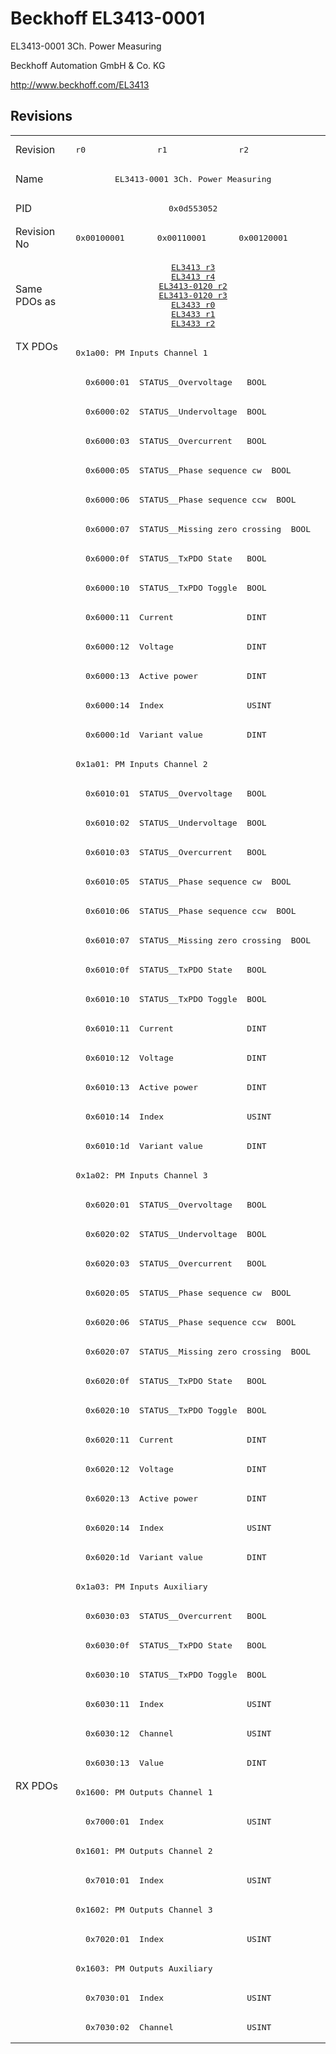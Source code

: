 # Beckhoff EL3413-0001

EL3413-0001 3Ch. Power Measuring

Beckhoff Automation GmbH & Co. KG

http://www.beckhoff.com/EL3413

## Revisions
<table>
<tr >
<td>Revision</td>
<td><pre>r0</pre></td>
<td><pre>r1</pre></td>
<td><pre>r2</pre></td>
</tr>
<tr >
<td>Name</td>
<td colspan=3 align="center"><pre>EL3413-0001 3Ch. Power Measuring</pre></td>
</tr>
<tr >
<td>PID</td>
<td colspan=3 align="center"><pre>0x0d553052</pre></td>
</tr>
<tr >
<td>Revision No</td>
<td><pre>0x00100001</pre></td>
<td><pre>0x00110001</pre></td>
<td><pre>0x00120001</pre></td>
</tr>
<tr >
<td>Same PDOs as</td>
<td colspan=3 align="center"><pre><a href="EL3413">EL3413 r3</a><br/><a href="EL3413">EL3413 r4</a><br/><a href="EL3413-0120">EL3413-0120 r2</a><br/><a href="EL3413-0120">EL3413-0120 r3</a><br/><a href="EL3433">EL3433 r0</a><br/><a href="EL3433">EL3433 r1</a><br/><a href="EL3433">EL3433 r2</a></pre></td>
</tr>
<tr class="txpdo pdosection">
<td rowspan=49 valign=top>TX PDOs</td>
<td colspan=3 align="left"><pre>0x1a00: PM Inputs Channel 1</pre></td>
<td></td>
</tr>
<tr class="txpdo">
<td colspan=3 align="left"><pre>  0x6000:01  STATUS__Overvoltage   BOOL</pre></td>
</tr>
<tr class="txpdo">
<td colspan=3 align="left"><pre>  0x6000:02  STATUS__Undervoltage  BOOL</pre></td>
</tr>
<tr class="txpdo">
<td colspan=3 align="left"><pre>  0x6000:03  STATUS__Overcurrent   BOOL</pre></td>
</tr>
<tr class="txpdo">
<td colspan=3 align="left"><pre>  0x6000:05  STATUS__Phase sequence cw  BOOL</pre></td>
</tr>
<tr class="txpdo">
<td colspan=3 align="left"><pre>  0x6000:06  STATUS__Phase sequence ccw  BOOL</pre></td>
</tr>
<tr class="txpdo">
<td colspan=3 align="left"><pre>  0x6000:07  STATUS__Missing zero crossing  BOOL</pre></td>
</tr>
<tr class="txpdo">
<td colspan=3 align="left"><pre>  0x6000:0f  STATUS__TxPDO State   BOOL</pre></td>
</tr>
<tr class="txpdo">
<td colspan=3 align="left"><pre>  0x6000:10  STATUS__TxPDO Toggle  BOOL</pre></td>
</tr>
<tr class="txpdo">
<td colspan=3 align="left"><pre>  0x6000:11  Current               DINT</pre></td>
</tr>
<tr class="txpdo">
<td colspan=3 align="left"><pre>  0x6000:12  Voltage               DINT</pre></td>
</tr>
<tr class="txpdo">
<td colspan=3 align="left"><pre>  0x6000:13  Active power          DINT</pre></td>
</tr>
<tr class="txpdo">
<td colspan=3 align="left"><pre>  0x6000:14  Index                 USINT</pre></td>
</tr>
<tr class="txpdo">
<td colspan=3 align="left"><pre>  0x6000:1d  Variant value         DINT</pre></td>
</tr>
<tr class="txpdo pdosection">
<td colspan=3 align="left"><pre>0x1a01: PM Inputs Channel 2</pre></td>
</tr>
<tr class="txpdo">
<td colspan=3 align="left"><pre>  0x6010:01  STATUS__Overvoltage   BOOL</pre></td>
</tr>
<tr class="txpdo">
<td colspan=3 align="left"><pre>  0x6010:02  STATUS__Undervoltage  BOOL</pre></td>
</tr>
<tr class="txpdo">
<td colspan=3 align="left"><pre>  0x6010:03  STATUS__Overcurrent   BOOL</pre></td>
</tr>
<tr class="txpdo">
<td colspan=3 align="left"><pre>  0x6010:05  STATUS__Phase sequence cw  BOOL</pre></td>
</tr>
<tr class="txpdo">
<td colspan=3 align="left"><pre>  0x6010:06  STATUS__Phase sequence ccw  BOOL</pre></td>
</tr>
<tr class="txpdo">
<td colspan=3 align="left"><pre>  0x6010:07  STATUS__Missing zero crossing  BOOL</pre></td>
</tr>
<tr class="txpdo">
<td colspan=3 align="left"><pre>  0x6010:0f  STATUS__TxPDO State   BOOL</pre></td>
</tr>
<tr class="txpdo">
<td colspan=3 align="left"><pre>  0x6010:10  STATUS__TxPDO Toggle  BOOL</pre></td>
</tr>
<tr class="txpdo">
<td colspan=3 align="left"><pre>  0x6010:11  Current               DINT</pre></td>
</tr>
<tr class="txpdo">
<td colspan=3 align="left"><pre>  0x6010:12  Voltage               DINT</pre></td>
</tr>
<tr class="txpdo">
<td colspan=3 align="left"><pre>  0x6010:13  Active power          DINT</pre></td>
</tr>
<tr class="txpdo">
<td colspan=3 align="left"><pre>  0x6010:14  Index                 USINT</pre></td>
</tr>
<tr class="txpdo">
<td colspan=3 align="left"><pre>  0x6010:1d  Variant value         DINT</pre></td>
</tr>
<tr class="txpdo pdosection">
<td colspan=3 align="left"><pre>0x1a02: PM Inputs Channel 3</pre></td>
</tr>
<tr class="txpdo">
<td colspan=3 align="left"><pre>  0x6020:01  STATUS__Overvoltage   BOOL</pre></td>
</tr>
<tr class="txpdo">
<td colspan=3 align="left"><pre>  0x6020:02  STATUS__Undervoltage  BOOL</pre></td>
</tr>
<tr class="txpdo">
<td colspan=3 align="left"><pre>  0x6020:03  STATUS__Overcurrent   BOOL</pre></td>
</tr>
<tr class="txpdo">
<td colspan=3 align="left"><pre>  0x6020:05  STATUS__Phase sequence cw  BOOL</pre></td>
</tr>
<tr class="txpdo">
<td colspan=3 align="left"><pre>  0x6020:06  STATUS__Phase sequence ccw  BOOL</pre></td>
</tr>
<tr class="txpdo">
<td colspan=3 align="left"><pre>  0x6020:07  STATUS__Missing zero crossing  BOOL</pre></td>
</tr>
<tr class="txpdo">
<td colspan=3 align="left"><pre>  0x6020:0f  STATUS__TxPDO State   BOOL</pre></td>
</tr>
<tr class="txpdo">
<td colspan=3 align="left"><pre>  0x6020:10  STATUS__TxPDO Toggle  BOOL</pre></td>
</tr>
<tr class="txpdo">
<td colspan=3 align="left"><pre>  0x6020:11  Current               DINT</pre></td>
</tr>
<tr class="txpdo">
<td colspan=3 align="left"><pre>  0x6020:12  Voltage               DINT</pre></td>
</tr>
<tr class="txpdo">
<td colspan=3 align="left"><pre>  0x6020:13  Active power          DINT</pre></td>
</tr>
<tr class="txpdo">
<td colspan=3 align="left"><pre>  0x6020:14  Index                 USINT</pre></td>
</tr>
<tr class="txpdo">
<td colspan=3 align="left"><pre>  0x6020:1d  Variant value         DINT</pre></td>
</tr>
<tr class="txpdo pdosection">
<td colspan=3 align="left"><pre>0x1a03: PM Inputs Auxiliary</pre></td>
</tr>
<tr class="txpdo">
<td colspan=3 align="left"><pre>  0x6030:03  STATUS__Overcurrent   BOOL</pre></td>
</tr>
<tr class="txpdo">
<td colspan=3 align="left"><pre>  0x6030:0f  STATUS__TxPDO State   BOOL</pre></td>
</tr>
<tr class="txpdo">
<td colspan=3 align="left"><pre>  0x6030:10  STATUS__TxPDO Toggle  BOOL</pre></td>
</tr>
<tr class="txpdo">
<td colspan=3 align="left"><pre>  0x6030:11  Index                 USINT</pre></td>
</tr>
<tr class="txpdo">
<td colspan=3 align="left"><pre>  0x6030:12  Channel               USINT</pre></td>
</tr>
<tr class="txpdo">
<td colspan=3 align="left"><pre>  0x6030:13  Value                 DINT</pre></td>
</tr>
<tr class="rxpdo pdosection">
<td rowspan=9 valign=top>RX PDOs</td>
<td colspan=3 align="left"><pre>0x1600: PM Outputs Channel 1</pre></td>
<td></td>
</tr>
<tr class="rxpdo">
<td colspan=3 align="left"><pre>  0x7000:01  Index                 USINT</pre></td>
</tr>
<tr class="rxpdo pdosection">
<td colspan=3 align="left"><pre>0x1601: PM Outputs Channel 2</pre></td>
</tr>
<tr class="rxpdo">
<td colspan=3 align="left"><pre>  0x7010:01  Index                 USINT</pre></td>
</tr>
<tr class="rxpdo pdosection">
<td colspan=3 align="left"><pre>0x1602: PM Outputs Channel 3</pre></td>
</tr>
<tr class="rxpdo">
<td colspan=3 align="left"><pre>  0x7020:01  Index                 USINT</pre></td>
</tr>
<tr class="rxpdo pdosection">
<td colspan=3 align="left"><pre>0x1603: PM Outputs Auxiliary</pre></td>
</tr>
<tr class="rxpdo">
<td colspan=3 align="left"><pre>  0x7030:01  Index                 USINT</pre></td>
</tr>
<tr class="rxpdo">
<td colspan=3 align="left"><pre>  0x7030:02  Channel               USINT</pre></td>
</tr>
</table>
